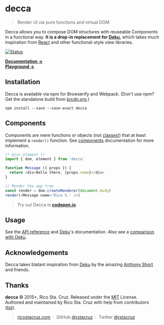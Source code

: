 # decca

<!-- {.massive-header.-with-tagline } -->

> Render UI via pure functions and virtual DOM

Decca allows you to compose DOM structures with reuseable Components in a functional way. **It is a drop-in replacement for [Deku],** which takes much inspiration from [React] and other functional-style view libraries.

[![Status](https://travis-ci.org/rstacruz/decca.svg?branch=master)](https://travis-ci.org/rstacruz/decca "See test builds")

**[Documentation →](http://ricostacruz.com/decca)**<br>
**[Playground →](http://codepen.io/rstacruz/pen/LkaKNp?editors=0010#0)**<br>

<!--{p:style='display: none'}-->

## Installation

Decca is available via npm for Browserify and Webpack. (Don't use npm? Get the standalone build from [brcdn.org](https://www.brcdn.org/?module=decca).)

```
npm install --save --save-exact decca
```

## Components

Components are mere functions or objects (not [classes!](https://facebook.github.io/react/docs/top-level-api.html#react.createclass)) that at least implement a `render()` function. See [components](docs/components.md) documentation for more information.

```js
/* @jsx element */
import { dom, element } from 'decca'

function Message ({ props }) {
  return <div>Hello there, {props.name}</div>
}

// Render the app tree
const render = dom.createRenderer(document.body)
render(<Message name='Rico S.' />)
```

> Try out Decca in **[codepen.io](http://codepen.io/rstacruz/pen/LkaKNp?editors=0010#0)**.

## Usage

See the [API reference](docs/api.md) and [Deku]'s documentation. Also see a [comparison with Deku](docs/about-deku.md).

## Acknowledgements

Decca takes blatant inspiration from [Deku] by the amazing [Anthony Short] and friends.

[Deku]: https://dekujs.github.io/deku
[virtual-dom]: https://www.npmjs.com/package/virtual-dom
[lifecycle hooks]: docs/components.md
[Anthony Short]: https://github.com/anthonyshort
[React]: https://facebook.github.io/react/

## Thanks

**decca** © 2015+, Rico Sta. Cruz. Released under the [MIT] License.<br>
Authored and maintained by Rico Sta. Cruz with help from contributors ([list][contributors]).

> [ricostacruz.com](http://ricostacruz.com) &nbsp;&middot;&nbsp;
> GitHub [@rstacruz](https://github.com/rstacruz) &nbsp;&middot;&nbsp;
> Twitter [@rstacruz](https://twitter.com/rstacruz)

[MIT]: http://mit-license.org/
[contributors]: http://github.com/rstacruz/decca/contributors
